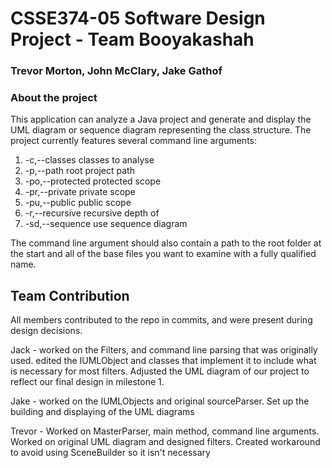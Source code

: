 # CSSE374-05 Software Design Project - Team Booyakashah
### Trevor Morton, John McClary, Jake Gathof


### About the project
This application can analyze a Java project and generate and display the UML diagram or sequence diagram representing the class structure. 
The project currently features several command line arguments: 

1.  -c,--classes <args>     classes to analyse
2.  -p,--path <arg>        root project path
3.  -po,--protected        protected scope
4.  -pr,--private          private scope
5.  -pu,--public           public scope
6.  -r,--recursive <arg>   recursive depth of <arg>
7.  -sd,--sequence         use sequence diagram


The command line argument should also contain a path to the root folder at the start and all of the base files you want to examine with a fully qualified name.



## Team Contribution
All members contributed to the repo in commits, and were present during design decisions.

Jack -  worked on the Filters, and command line parsing that was originally used. 
        edited the IUMLObject and classes that implement it to include what is necessary for most filters.
        Adjusted the UML diagram of our project to reflect our final design in milestone 1.
        
Jake -  worked on the IUMLObjects and original sourceParser. 
        Set up the building and displaying of the UML diagrams
        

Trevor - Worked on MasterParser, main method, command line arguments.  Worked on original UML diagram and designed filters.  Created workaround to avoid using SceneBuilder so it isn't necessary

